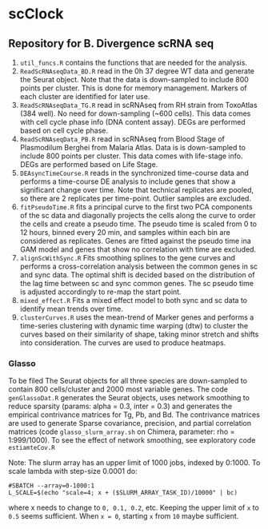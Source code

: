 # scClock
## Repository for B. Divergence scRNA seq

1. `util_funcs.R` contains the functions that are needed for the analysis.
1. `ReadScRNAseqData_BD.R`  read in the 0h 37 degree WT data and generate the Seurat object. Note that the data is down-sampled to include 800 points per cluster. This is done for memory management. Markers of each cluster are identified for later use.
1. `ReadScRNAseqData_TG.R`  read in scRNAseq from RH strain from ToxoAtlas (384 well). No need for down-sampling (~600 cells). This data comes with cell cycle phase info (DNA content assay). DEGs are performed based on cell cycle phase.
1. `ReadScRNAseqData_PB.R`  read in scRNAseq from Blood Stage of Plasmodilum Berghei from Malaria Atlas. Data is is down-sampled to include 800 points per cluster. This data comes with life-stage info. DEGs are performed based on Life Stage.
1. `DEAsyncTimeCourse.R` reads in the synchronized time-course data and performs a time-course DE analysis to include genes that show a significant change over time. Note that technical replicates are pooled, so there are 2 replicates per time-point. Outlier samples are excluded.
1. `fitPseudoTime.R` fits a principal curve to the first two PCA components of the sc data and diagonally projects the cells along the curve to order the cells and create a pseudo time. The pseudo time is scaled from 0 to 12 hours, binned every 20 min, and samples within each bin are considered as replicates. Genes are fitted against the pseudo time ina GAM model and genes that show no correlation with time are excluded.
1. `alignScWithSync.R` Fits smoothing splines to the gene curves and performs a cross-correlation analysis between the common genes in sc and sync data. The optimal shift is decided based on the distribution of the lag time between sc and sync common genes. The sc pseudo time is adjusted accordingly to re-map the start point.
1. `mixed_effect.R` Fits a mixed effect model to both sync and sc data to identify mean trends over time.
1. `clusterCurves.R` uses the mean-trend of Marker genes and performs a time-series clustering with dynamic time warping (dtw) to cluster the curves based on their similarity of shape, taking minor stretch and shifts into consideration. The curves are used to produce heatmaps.

### Glasso

To be filed
The Seurat objects for all three species are down-sampled to contain 800 cells/cluster and 2000 most variable genes. The code `genGlassoDat.R` generates the Seurat objects, uses network smoothing to reduce sparsity (params: alpha = 0.3, inter = 0.3) and generates the empirical contrivance matrices for Tg, Pb, and Bd. The contrivance matrices are used to generate Sparse covariance, precision, and partial correlation matrices (code `glasso_slurm_array.sh` on Chimera, parameter: rho = 1:999/1000). To see the effect of network smoothing, see exploratory code `estiamteCov.R`

Note: The slurm array has an upper limit of 1000 jobs, indexed by 0:1000. To scale lambda with step-size 0.0001 do:

```
#SBATCH --array=0-1000:1 
L_SCALE=$(echo "scale=4; x + ($SLURM_ARRAY_TASK_ID)/10000" | bc)
```
where x needs to change to `0, 0.1, 0.2`, etc. Keeping the upper limit of `x` to `0.5` seems sufficient. When `x = 0`, starting `x` from `10` maybe sufficient.
